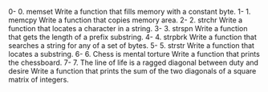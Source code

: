0-	0. memset  Write a function that fills memory with a constant byte.
1-	1. memcpy  Write a function that copies memory area.
2-	2. strchr  Write a function that locates a character in a string.
3-	3. strspn  Write a function that gets the length of a prefix substring.
4-	4. strpbrk Write a function that searches a string for any of a set of bytes.
5-	5. strstr  Write a function that locates a substring.
6-	6. Chess is mental torture  Write a function that prints the chessboard.
7- 	7. The line of life is a ragged diagonal between duty and desire  Write a function that prints the sum of the two diagonals of a square matrix of integers.
